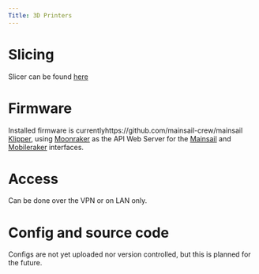 ```yaml
---
Title: 3D Printers
---
```


# Slicing
Slicer can be found [here](https://github.com/SoftFever/OrcaSlicer)

# Firmware
Installed firmware is currentlyhttps://github.com/mainsail-crew/mainsail [Klipper](https://github.com/Klipper3d/klipper), using [Moonraker](https://github.com/Arksine/moonraker) as the API Web Server for the [Mainsail](https://github.com/mainsail-crew/mainsail) and [Mobileraker](https://github.com/Clon1998/mobileraker) interfaces. 

# Access
Can be done over the VPN or on LAN only. 

# Config and source code
Configs are not yet uploaded nor version controlled, but this is planned for the future. 
